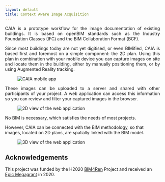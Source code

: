 ```yaml
---
layout: default
title: Context Aware Image Acquisition
---
```


<p style="text-align: justify;">
CAIA is a prototype workflow for the image documentation of existing buildings. It is based on openBIM standards such as the Industry Foundation Classes (IFC) and the BIM Collaboration Format (BCF). 
</p>

<p style="text-align: justify;">
Since most buildings today are not yet digitised, or even BIMified, CAIA is based first and foremost on a simple component: the 2D plan.
Using this plan in combination with your mobile device you can capture images on site and locate them in the building, either by manually positioning them, or by using Augmented Reality tracking.
</p>

<figure>
  <img src="{{site.baseurl}}images/Screenshots/ScreeshotCAIA.png" alt="CAIA mobile app"/>
  <figcaption style="text-align: center;"></figcaption>
</figure>

<p style="text-align: justify;">
These images can be uploaded to a server and shared with other participants of your project. A web application can access this information so you can review and filter your captured images in the browser.
</p>

<figure>
  <img src="{{site.baseurl}}images/Screenshots/SC_2D_Image.png" alt="2D view of the web application"/>
  <figcaption style="text-align: center;"></figcaption>
</figure>

<p style="text-align: justify;">
No BIM is necessary, which satisfies the needs of most projects.

However, CAIA can be connected with the BIM methodology, so that images, located on 2D plans, are spatially linked with the BIM model.
</p>

<figure>
  <img src="{{site.baseurl}}images/Screenshots/SC_3D_Image.png" alt="3D view of the web application"/>
  <figcaption style="text-align: center;"></figcaption>
</figure>


## Acknowledgements

This project was funded by the H2020 [BIM4Ren](https://bim4ren.eu) Project and received an [Epic Megagrant](https://www.unrealengine.com/en-US/blog/epic-megagrants-fall-2020-update) in 2020.



<!-- <div class="posts">
  {% for post in paginator.posts %}
    <article class="post">
      <a href="{{ site.baseurl }}{{ post.url }}">
        <h1>{{ post.title }}</h1>

        <div>
          <p class="post_date">{{ post.date | date: "%B %e, %Y" }}</p>
        </div>
      </a>
      <div class="entry">
        {{ post.excerpt }}
      </div>

      <a href="{{ site.baseurl }}{{ post.url }}" class="read-more">Read More</a>
    </article>
  {% endfor %}

  <!-- pagination
  {% if paginator.total_pages > 1 %}
  <div class="pagination">
    {% if paginator.previous_page %}
      <a href="{{ paginator.previous_page_path | prepend: site.baseurl | replace: '//', '/' }}">&laquo; Prev</a>
    {% else %}
      <span>&laquo; Prev</span>
    {% endif %}

    {% for page in (1..paginator.total_pages) %}
      {% if page == paginator.page %}
        <span class="webjeda">{{ page }}</span>
      {% elsif page == 1 %}
        <a href="{{ '/' | prepend: site.baseurl | replace: '//', '/' }}">{{ page }}</a>
      {% else %}
        <a href="{{ site.paginate_path | prepend: site.baseurl | replace: '//', '/' | replace: ':num', page }}">{{ page }}</a>
      {% endif %}
    {% endfor %}

    {% if paginator.next_page %}
      <a href="{{ paginator.next_page_path | prepend: site.baseurl | replace: '//', '/' }}">Next &raquo;</a>
    {% else %}
      <span>Next &raquo;</span>
    {% endif %}
  </div>
  {% endif %}
</div> -->
